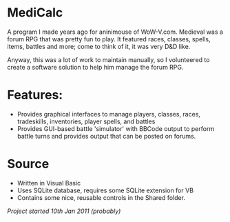 # MediCalc
A program I made years ago for aninimouse of WoW-V.com. Medieval was a forum RPG that was pretty fun to play. It featured races, classes, spells, items, battles and more; come to think of it, it was very D&D like.

Anyway, this was a lot of work to maintain manually, so I volunteered to create a software solution to help him manage the forum RPG.

# Features:
* Provides graphical interfaces to manage players, classes, races, tradeskills, inventories, player spells, and battles
* Provides GUI-based battle 'simulator' with BBCode output to perform battle turns and provides output that can be posted on forums.

# Source
* Written in Visual Basic
* Uses SQLite database, requires some SQLite extension for VB
* Contains some nice, reusable controls in the Shared folder.

*Project started 10th Jan 2011 (probably)*
